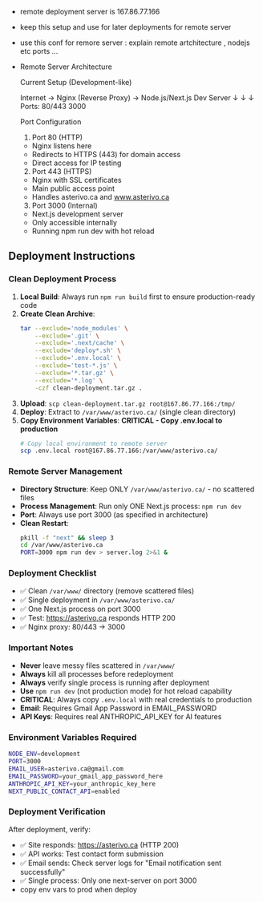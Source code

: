 - remote deployment server is 167.86.77.166
- keep this setup and use for later deployments for remote server
- use this conf for remore server : explain remote artchitecture , nodejs etc ports ...
- Remote Server Architecture

  Current Setup (Development-like)

  Internet → Nginx (Reverse Proxy) → Node.js/Next.js Dev Server
     ↓            ↓                        ↓
  Ports:       80/443                   3000

  Port Configuration

  1. Port 80 (HTTP)
    - Nginx listens here
    - Redirects to HTTPS (443) for domain access
    - Direct access for IP testing
  2. Port 443 (HTTPS)
    - Nginx with SSL certificates
    - Main public access point
    - Handles asterivo.ca and www.asterivo.ca
  3. Port 3000 (Internal)
    - Next.js development server
    - Only accessible internally
    - Running npm run dev with hot reload
## Deployment Instructions

### Clean Deployment Process
1. **Local Build**: Always run `npm run build` first to ensure production-ready code
2. **Create Clean Archive**: 
   ```bash
   tar --exclude='node_modules' \
       --exclude='.git' \
       --exclude='.next/cache' \
       --exclude='deploy*.sh' \
       --exclude='.env.local' \
       --exclude='test-*.js' \
       --exclude='*.tar.gz' \
       --exclude='*.log' \
       -czf clean-deployment.tar.gz .
   ```
3. **Upload**: `scp clean-deployment.tar.gz root@167.86.77.166:/tmp/`
4. **Deploy**: Extract to `/var/www/asterivo.ca/` (single clean directory)
5. **Copy Environment Variables**: **CRITICAL - Copy .env.local to production**
   ```bash
   # Copy local environment to remote server
   scp .env.local root@167.86.77.166:/var/www/asterivo.ca/
   ```

### Remote Server Management
- **Directory Structure**: Keep ONLY `/var/www/asterivo.ca/` - no scattered files
- **Process Management**: Run only ONE Next.js process: `npm run dev`
- **Port**: Always use port 3000 (as specified in architecture)
- **Clean Restart**: 
  ```bash
  pkill -f "next" && sleep 3
  cd /var/www/asterivo.ca
  PORT=3000 npm run dev > server.log 2>&1 &
  ```

### Deployment Checklist
- ✅ Clean `/var/www/` directory (remove scattered files)
- ✅ Single deployment in `/var/www/asterivo.ca/`
- ✅ One Next.js process on port 3000
- ✅ Test: https://asterivo.ca responds HTTP 200
- ✅ Nginx proxy: 80/443 → 3000

### Important Notes
- **Never** leave messy files scattered in `/var/www/`
- **Always** kill all processes before redeployment
- **Always** verify single process is running after deployment
- **Use** `npm run dev` (not production mode) for hot reload capability
- **CRITICAL**: Always copy `.env.local` with real credentials to production
- **Email**: Requires Gmail App Password in EMAIL_PASSWORD
- **API Keys**: Requires real ANTHROPIC_API_KEY for AI features

### Environment Variables Required
```bash
NODE_ENV=development
PORT=3000
EMAIL_USER=asterivo.ca@gmail.com
EMAIL_PASSWORD=your_gmail_app_password_here
ANTHROPIC_API_KEY=your_anthropic_key_here
NEXT_PUBLIC_CONTACT_API=enabled
```

### Deployment Verification
After deployment, verify:
- ✅ Site responds: https://asterivo.ca (HTTP 200)
- ✅ API works: Test contact form submission
- ✅ Email sends: Check server logs for "Email notification sent successfully"
- ✅ Single process: Only one next-server on port 3000
- copy env vars to prod when deploy